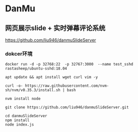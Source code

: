 # DanMu


##  网页展示slide + 实时弹幕评论系统   
https://github.com/liu946/danmuSlideServer

###  dokcer环境
```
docker run -d -p 32768:22  -p 32767:3000  --name test_sshd rastasheep/ubuntu-sshd:18.04

apt update && apt install wget curl vim -y

curl -o- https://raw.githubusercontent.com/nvm-sh/nvm/v0.35.3/install.sh | bash

nvm install node 

git clone https://github.com/liu946/danmuSlideServer.git

cd danmuSlideServer
npm install
node index.js

```

